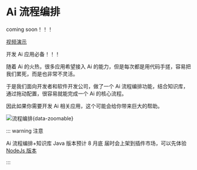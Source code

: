 # Ai 流程编排

coming soon！！！

[视频演示](https://www.bilibili.com/video/BV1Dw4m1Y7m6/)

开发 Ai 应用必备！！！

随着 Ai 的火热，很多应用希望接入 Ai 的能力，但是每次都是用代码手搓，容易把我们累死，而是也非常不灵活。

于是我们面向开发者和软件开发公司，做了一个 Ai 流程编排功能，结合知识库，通过拖动配置，很容易就能完成一个 Ai 的核心流程。

因此如果你需要开发 Ai 相关应用，这个可能会给你带来巨大的帮助。

![流程编排](/show/flow.png){data-zoomable}

::: warning 注意

Ai 流程编排+知识库 Java 版本预计 8 月底 届时会上架到插件市场，可以先体验[NodeJs 版本](https://cool-js.com/plugin/105)

:::
